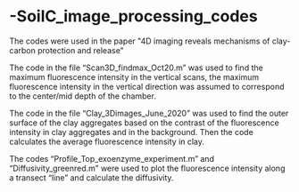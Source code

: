# -SoilC_image_processing_codes
The codes were used in the paper "4D imaging reveals mechanisms of clay-carbon protection and release"

The code in the file “Scan3D_findmax_Oct20.m” was used to find the maximum fluorescence intensity in the vertical scans, the maximum fluorescence intensity in the vertical direction was assumed to correspond to the center/mid depth of the chamber. 

The code in the file “Clay_3Dimages_June_2020” was used to find the outer surface of the clay aggregates based on the contrast of the fluorescence intensity in clay aggregates and in the background. Then the code calculates the average fluorescence intensity in clay. 

The codes “Profile_Top_exoenzyme_experiment.m” and “Diffusivity_greenred.m” were used to plot the fluorescence intensity along a transect “line” and calculate the diffusivity.
